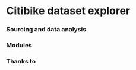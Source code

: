 Citibike dataset explorer
===============

### Sourcing and data analysis


### Modules


### Thanks to


### 
